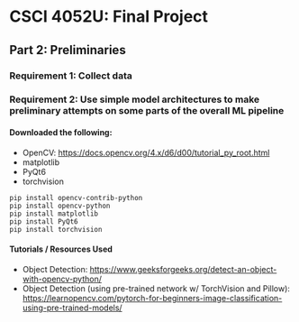 # CSCI 4052U: Final Project
## Part 2: Preliminaries

### Requirement 1: Collect data


### Requirement 2: Use simple model architectures to make preliminary attempts on some parts of the overall ML pipeline
#### Downloaded the following:
- OpenCV: https://docs.opencv.org/4.x/d6/d00/tutorial_py_root.html
- matplotlib
- PyQt6
- torchvision
```
pip install opencv-contrib-python
pip install opencv-python
pip install matplotlib
pip install PyQt6
pip install torchvision
```

#### Tutorials / Resources Used
- Object Detection: https://www.geeksforgeeks.org/detect-an-object-with-opencv-python/
- Object Detection (using pre-trained network w/ TorchVision and Pillow): https://learnopencv.com/pytorch-for-beginners-image-classification-using-pre-trained-models/